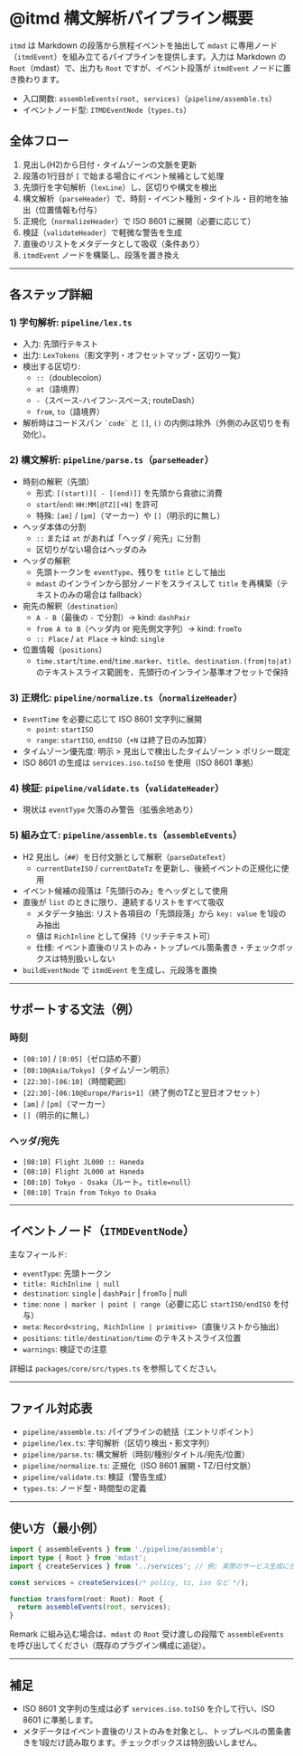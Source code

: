 # @itmd 構文解析パイプライン概要

`itmd` は Markdown の段落から旅程イベントを抽出して `mdast` に専用ノード（`itmdEvent`）を組み立てるパイプラインを提供します。入力は Markdown の `Root`（mdast）で、出力も `Root` ですが、イベント段落が `itmdEvent` ノードに置き換わります。

- 入口関数: `assembleEvents(root, services)`（`pipeline/assemble.ts`）
- イベントノード型: `ITMDEventNode`（`types.ts`）

## 全体フロー

1. 見出し(H2)から日付・タイムゾーンの文脈を更新
2. 段落の1行目が `[` で始まる場合にイベント候補として処理
3. 先頭行を字句解析（`lexLine`）し、区切りや構文を検出
4. 構文解析（`parseHeader`）で、時刻・イベント種別・タイトル・目的地を抽出（位置情報も付与）
5. 正規化（`normalizeHeader`）で ISO 8601 に展開（必要に応じて）
6. 検証（`validateHeader`）で軽微な警告を生成
7. 直後のリストをメタデータとして吸収（条件あり）
8. `itmdEvent` ノードを構築し、段落を置き換え

---

## 各ステップ詳細

### 1) 字句解析: `pipeline/lex.ts`

- 入力: 先頭行テキスト
- 出力: `LexTokens`（影文字列・オフセットマップ・区切り一覧）
- 検出する区切り:
  - `::`（doublecolon）
  - `at`（語境界）
  - ` - `（スペース-ハイフン-スペース; routeDash）
  - `from`, `to`（語境界）
- 解析時はコードスパン `` `code` `` と `[]`, `()` の内側は除外（外側のみ区切りを有効化）。

### 2) 構文解析: `pipeline/parse.ts`（`parseHeader`）

- 時刻の解釈（先頭）
  - 形式: `[(start)][ - [(end)]]` を先頭から貪欲に消費
  - `start`/`end`: `HH:MM[@TZ][+N]` を許可
  - 特殊: `[am]` / `[pm]`（マーカー）や `[]`（明示的に無し）
- ヘッダ本体の分割
  - `::` または `at` があれば「ヘッダ / 宛先」に分割
  - 区切りがない場合はヘッダのみ
- ヘッダの解釈
  - 先頭トークンを `eventType`、残りを `title` として抽出
  - `mdast` のインラインから部分ノードをスライスして `title` を再構築（テキストのみの場合は fallback）
- 宛先の解釈（`destination`）
  - `A - B`（最後の ` - ` で分割）→ kind: `dashPair`
  - `from A to B`（ヘッダ内 or 宛先側文字列）→ kind: `fromTo`
  - `:: Place` / `at Place` → kind: `single`
- 位置情報（`positions`）
  - `time.start`/`time.end`/`time.marker`、`title`、`destination.(from|to|at)` のテキストスライス範囲を、先頭行のインライン基準オフセットで保持

### 3) 正規化: `pipeline/normalize.ts`（`normalizeHeader`）

- `EventTime` を必要に応じて ISO 8601 文字列に展開
  - `point`: `startISO`
  - `range`: `startISO`, `endISO`（`+N` は終了日のみ加算）
- タイムゾーン優先度: 明示 > 見出しで検出したタイムゾーン > ポリシー既定
- ISO 8601 の生成は `services.iso.toISO` を使用（ISO 8601 準拠）

### 4) 検証: `pipeline/validate.ts`（`validateHeader`）

- 現状は `eventType` 欠落のみ警告（拡張余地あり）

### 5) 組み立て: `pipeline/assemble.ts`（`assembleEvents`）

- H2 見出し（`##`）を日付文脈として解釈（`parseDateText`）
  - `currentDateISO` / `currentDateTz` を更新し、後続イベントの正規化に使用
- イベント候補の段落は「先頭行のみ」をヘッダとして使用
- 直後が `list` のときに限り、連続するリストをすべて吸収
  - メタデータ抽出: リスト各項目の「先頭段落」から `key: value` を1段のみ抽出
  - 値は `RichInline` として保持（リッチテキスト可）
  - 仕様: イベント直後のリストのみ・トップレベル箇条書き・チェックボックスは特別扱いしない
- `buildEventNode` で `itmdEvent` を生成し、元段落を置換

---

## サポートする文法（例）

### 時刻

- `[08:10]` / `[8:05]`（ゼロ詰め不要）
- `[08:10@Asia/Tokyo]`（タイムゾーン明示）
- `[22:30]-[06:10]`（時間範囲）
- `[22:30]-[06:10@Europe/Paris+1]`（終了側のTZと翌日オフセット）
- `[am]` / `[pm]`（マーカー）
- `[]`（明示的に無し）

### ヘッダ/宛先

- `[08:10] Flight JL000 :: Haneda`
- `[08:10] Flight JL000 at Haneda`
- `[08:10] Tokyo - Osaka`（ルート。`title=null`）
- `[08:10] Train from Tokyo to Osaka`

---

## イベントノード（`ITMDEventNode`）

主なフィールド:

- `eventType`: 先頭トークン
- `title: RichInline | null`
- `destination`: `single` | `dashPair` | `fromTo` | null
- `time`: `none | marker | point | range`（必要に応じ `startISO/endISO` を付与）
- `meta`: `Record<string, RichInline | primitive>`（直後リストから抽出）
- `positions`: `title/destination/time` のテキストスライス位置
- `warnings`: 検証での注意

詳細は `packages/core/src/types.ts` を参照してください。

---

## ファイル対応表

- `pipeline/assemble.ts`: パイプラインの統括（エントリポイント）
- `pipeline/lex.ts`: 字句解析（区切り検出・影文字列）
- `pipeline/parse.ts`: 構文解析（時刻/種別/タイトル/宛先/位置）
- `pipeline/normalize.ts`: 正規化（ISO 8601 展開・TZ/日付文脈）
- `pipeline/validate.ts`: 検証（警告生成）
- `types.ts`: ノード型・時間型の定義

---

## 使い方（最小例）

```ts
import { assembleEvents } from './pipeline/assemble';
import type { Root } from 'mdast';
import { createServices } from '../services'; // 例: 実際のサービス生成に合わせて

const services = createServices(/* policy, tz, iso など */);

function transform(root: Root): Root {
  return assembleEvents(root, services);
}
```

Remark に組み込む場合は、`mdast` の `Root` 受け渡しの段階で `assembleEvents` を呼び出してください（既存のプラグイン構成に追従）。

---

## 補足

- ISO 8601 文字列の生成は必ず `services.iso.toISO` を介して行い、ISO 8601 に準拠します。
- メタデータはイベント直後のリストのみを対象とし、トップレベルの箇条書きを1段だけ読み取ります。チェックボックスは特別扱いしません。
